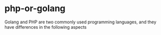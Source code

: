 # php-or-golang
Golang and PHP are two commonly used programming languages, and they have differences in the following aspects
